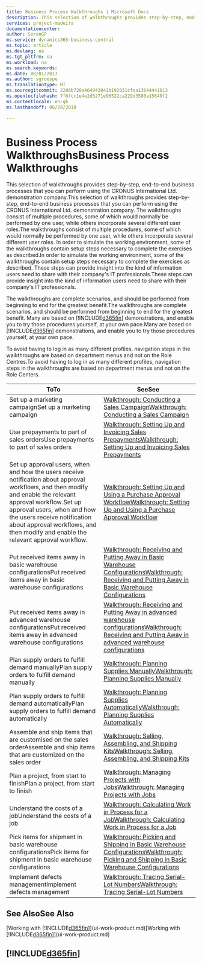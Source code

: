 ```yaml
---
title: Business Process Walkthroughs | Microsoft Docs
description: This selection of walkthroughs provides step-by-step, end-to-end business processes that you can perform using the CRONUS International Ltd. demonstration company. The walkthroughs consist of multiple procedures, some of which would normally be performed by one user, while others incorporate several different user roles. In order to simulate the working environment, some of the walkthroughs contain setup steps necessary to complete the exercises as described. These steps can provide insight into the kind of information users need to share with their company's IT professionals.
services: project-madeira
documentationcenter: 
author: SorenGP
ms.service: dynamics365-business-central
ms.topic: article
ms.devlang: na
ms.tgt_pltfrm: na
ms.workload: na
ms.search.keywords: 
ms.date: 08/01/2017
ms.author: sgroespe
ms.translationtype: HT
ms.sourcegitcommit: 2286b728a464943841b192031cfea13644441013
ms.openlocfilehash: 7f6fcc1e4e2d5271e96522ca229d3580a15649f2
ms.contentlocale: en-gb
ms.lasthandoff: 06/28/2018

---
```

# <a name="business-process-walkthroughs"></a><span data-ttu-id="319b5-106">Business Process Walkthroughs</span><span class="sxs-lookup"><span data-stu-id="319b5-106">Business Process Walkthroughs</span></span>
<span data-ttu-id="319b5-107">This selection of walkthroughs provides step-by-step, end-to-end business processes that you can perform using the CRONUS International Ltd. demonstration company.</span><span class="sxs-lookup"><span data-stu-id="319b5-107">This selection of walkthroughs provides step-by-step, end-to-end business processes that you can perform using the CRONUS International Ltd. demonstration company.</span></span> <span data-ttu-id="319b5-108">The walkthroughs consist of multiple procedures, some of which would normally be performed by one user, while others incorporate several different user roles.</span><span class="sxs-lookup"><span data-stu-id="319b5-108">The walkthroughs consist of multiple procedures, some of which would normally be performed by one user, while others incorporate several different user roles.</span></span> <span data-ttu-id="319b5-109">In order to simulate the working environment, some of the walkthroughs contain setup steps necessary to complete the exercises as described.</span><span class="sxs-lookup"><span data-stu-id="319b5-109">In order to simulate the working environment, some of the walkthroughs contain setup steps necessary to complete the exercises as described.</span></span> <span data-ttu-id="319b5-110">These steps can provide insight into the kind of information users need to share with their company's IT professionals.</span><span class="sxs-lookup"><span data-stu-id="319b5-110">These steps can provide insight into the kind of information users need to share with their company's IT professionals.</span></span>  

 <span data-ttu-id="319b5-111">The walkthroughs are complete scenarios, and should be performed from beginning to end for the greatest benefit.</span><span class="sxs-lookup"><span data-stu-id="319b5-111">The walkthroughs are complete scenarios, and should be performed from beginning to end for the greatest benefit.</span></span> <span data-ttu-id="319b5-112">Many are based on [!INCLUDE[d365fin](includes/d365fin_md.md)] demonstrations, and enable you to try those procedures yourself, at your own pace.</span><span class="sxs-lookup"><span data-stu-id="319b5-112">Many are based on [!INCLUDE[d365fin](includes/d365fin_md.md)] demonstrations, and enable you to try those procedures yourself, at your own pace.</span></span>  

 <span data-ttu-id="319b5-113">To avoid having to log in as many different profiles, navigation steps in the walkthroughs are based on department menus and not on the Role Centres.</span><span class="sxs-lookup"><span data-stu-id="319b5-113">To avoid having to log in as many different profiles, navigation steps in the walkthroughs are based on department menus and not on the Role Centers.</span></span>  

|<span data-ttu-id="319b5-114">To</span><span class="sxs-lookup"><span data-stu-id="319b5-114">To</span></span>|<span data-ttu-id="319b5-115">See</span><span class="sxs-lookup"><span data-stu-id="319b5-115">See</span></span>|  
|--------|---------|  
|<span data-ttu-id="319b5-116">Set up a marketing campaign</span><span class="sxs-lookup"><span data-stu-id="319b5-116">Set up a marketing campaign</span></span>|[<span data-ttu-id="319b5-117">Walkthrough: Conducting a Sales Campaign</span><span class="sxs-lookup"><span data-stu-id="319b5-117">Walkthrough: Conducting a Sales Campaign</span></span>](walkthrough-conducting-a-sales-campaign.md)|  
|<span data-ttu-id="319b5-118">Use prepayments to part of sales orders</span><span class="sxs-lookup"><span data-stu-id="319b5-118">Use prepayments to part of sales orders</span></span>|[<span data-ttu-id="319b5-119">Walkthrough: Setting Up and Invoicing Sales Prepayments</span><span class="sxs-lookup"><span data-stu-id="319b5-119">Walkthrough: Setting Up and Invoicing Sales Prepayments</span></span>](walkthrough-setting-up-and-invoicing-sales-prepayments.md)|  
|<span data-ttu-id="319b5-120">Set up approval users, when and how the users receive notification about approval workflows, and then modify and enable the relevant approval workflow.</span><span class="sxs-lookup"><span data-stu-id="319b5-120">Set up approval users, when and how the users receive notification about approval workflows, and then modify and enable the relevant approval workflow.</span></span>|[<span data-ttu-id="319b5-121">Walkthrough: Setting Up and Using a Purchase Approval Workflow</span><span class="sxs-lookup"><span data-stu-id="319b5-121">Walkthrough: Setting Up and Using a Purchase Approval Workflow</span></span>](walkthrough-setting-up-and-using-a-purchase-approval-workflow.md)|  
|<span data-ttu-id="319b5-122">Put received items away in basic warehouse configurations</span><span class="sxs-lookup"><span data-stu-id="319b5-122">Put received items away in basic warehouse configurations</span></span>|[<span data-ttu-id="319b5-123">Walkthrough: Receiving and Putting Away in Basic Warehouse Configurations</span><span class="sxs-lookup"><span data-stu-id="319b5-123">Walkthrough: Receiving and Putting Away in Basic Warehouse Configurations</span></span>](walkthrough-receiving-and-putting-away-in-basic-warehousing.md)|  
|<span data-ttu-id="319b5-124">Put received items away in advanced warehouse configurations</span><span class="sxs-lookup"><span data-stu-id="319b5-124">Put received items away in advanced warehouse configurations</span></span>|[<span data-ttu-id="319b5-125">Walkthrough: Receiving and Putting Away in advanced warehouse configurations</span><span class="sxs-lookup"><span data-stu-id="319b5-125">Walkthrough: Receiving and Putting Away in advanced warehouse configurations</span></span>](walkthrough-receiving-and-putting-away-in-advanced-warehousing.md)|  
|<span data-ttu-id="319b5-126">Plan supply orders to fulfill demand manually</span><span class="sxs-lookup"><span data-stu-id="319b5-126">Plan supply orders to fulfill demand manually</span></span>|[<span data-ttu-id="319b5-127">Walkthrough: Planning Supplies Manually</span><span class="sxs-lookup"><span data-stu-id="319b5-127">Walkthrough: Planning Supplies Manually</span></span>](walkthrough-planning-supplies-manually.md)|  
|<span data-ttu-id="319b5-128">Plan supply orders to fulfill demand automatically</span><span class="sxs-lookup"><span data-stu-id="319b5-128">Plan supply orders to fulfill demand automatically</span></span>|[<span data-ttu-id="319b5-129">Walkthrough: Planning Supplies Automatically</span><span class="sxs-lookup"><span data-stu-id="319b5-129">Walkthrough: Planning Supplies Automatically</span></span>](walkthrough-planning-supplies-automatically.md)|  
|<span data-ttu-id="319b5-130">Assemble and ship items that are customised on the sales order</span><span class="sxs-lookup"><span data-stu-id="319b5-130">Assemble and ship items that are customized on the sales order</span></span>|[<span data-ttu-id="319b5-131">Walkthrough: Selling, Assembling, and Shipping Kits</span><span class="sxs-lookup"><span data-stu-id="319b5-131">Walkthrough: Selling, Assembling, and Shipping Kits</span></span>](walkthrough-selling-assembling-and-shipping-kits.md)|  
|<span data-ttu-id="319b5-132">Plan a project, from start to finish</span><span class="sxs-lookup"><span data-stu-id="319b5-132">Plan a project, from start to finish</span></span>|[<span data-ttu-id="319b5-133">Walkthrough: Managing Projects with Jobs</span><span class="sxs-lookup"><span data-stu-id="319b5-133">Walkthrough: Managing Projects with Jobs</span></span>](walkthrough-managing-projects-with-jobs.md)|  
|<span data-ttu-id="319b5-134">Understand the costs of a job</span><span class="sxs-lookup"><span data-stu-id="319b5-134">Understand the costs of a job</span></span>|[<span data-ttu-id="319b5-135">Walkthrough: Calculating Work in Process for a Job</span><span class="sxs-lookup"><span data-stu-id="319b5-135">Walkthrough: Calculating Work in Process for a Job</span></span>](walkthrough-calculating-work-in-process-for-a-job.md)|  
|<span data-ttu-id="319b5-136">Pick items for shipment in basic warehouse configurations</span><span class="sxs-lookup"><span data-stu-id="319b5-136">Pick items for shipment in basic warehouse configurations</span></span>|[<span data-ttu-id="319b5-137">Walkthrough: Picking and Shipping in Basic Warehouse Configurations</span><span class="sxs-lookup"><span data-stu-id="319b5-137">Walkthrough: Picking and Shipping in Basic Warehouse Configurations</span></span>](walkthrough-picking-and-shipping-in-basic-warehousing.md)|  
|<span data-ttu-id="319b5-138">Implement defects management</span><span class="sxs-lookup"><span data-stu-id="319b5-138">Implement defects management</span></span>|[<span data-ttu-id="319b5-139">Walkthrough: Tracing Serial-Lot Numbers</span><span class="sxs-lookup"><span data-stu-id="319b5-139">Walkthrough: Tracing Serial-Lot Numbers</span></span>](walkthrough-tracing-serial-lot-numbers.md)|  

## <a name="see-also"></a><span data-ttu-id="319b5-140">See Also</span><span class="sxs-lookup"><span data-stu-id="319b5-140">See Also</span></span>
<span data-ttu-id="319b5-141">[Working with [!INCLUDE[d365fin](includes/d365fin_md.md)]](ui-work-product.md)</span><span class="sxs-lookup"><span data-stu-id="319b5-141">[Working with [!INCLUDE[d365fin](includes/d365fin_md.md)]](ui-work-product.md)</span></span>  

## [!INCLUDE[d365fin](includes/free_trial_md.md)]  
 

